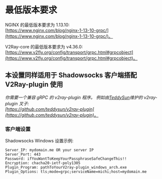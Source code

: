 # 最低版本要求

NGINX 的最低版本要求为 1.13.10:\
[https://www.nginx.com/blog/nginx-1-13-10-grpc/](https://www.nginx.com/blog/nginx-1-13-10-grpc/)。

V2Ray-core 的最低版本要求为 v4.36.0:\
[https://www.v2fly.org/config/transport/grpc.html#grpcobject](https://www.v2fly.org/config/transport/grpc.html#grpcobject)。

## 本设置同样适用于 Shadowsocks 客户端搭配 V2Ray-plugin 使用

_你需要一个兼容 gRPC 的 v2ray-plugin 程序。
例如由[TeddySun](https://github.com/teddysun)维护的 v2ray-plugin 叉子: \
[https://github.com/teddysun/v2ray-plugin](https://github.com/teddysun/v2ray-plugin)。_

### 客户端设置

Shadowsocks Windows 设置示例:

```properties
Server_IP: mydomain.me OR your server IP
Server_Port: 443
Password: ifYouWantToKeepYourPassphraseSafeChangeThis!!
Encryption: chacha20-ietf-poly1305
Plugin_Program: pathToYourV2ray-plugin_windows_arch.exe
Plugin_Options: tls;mode=grpc;serviceName=michi;host=mydomain.me
```
